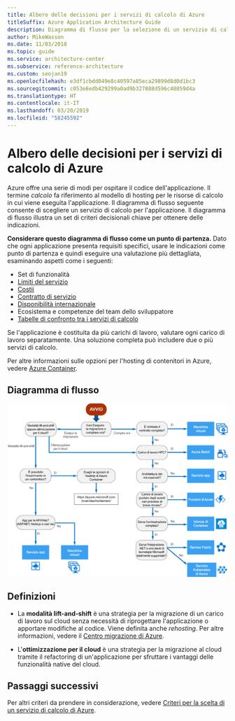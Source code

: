 ```yaml
---
title: Albero delle decisioni per i servizi di calcolo di Azure
titleSuffix: Azure Application Architecture Guide
description: Diagramma di flusso per la selezione di un servizio di calcolo.
author: MikeWasson
ms.date: 11/03/2018
ms.topic: guide
ms.service: architecture-center
ms.subservice: reference-architecture
ms.custom: seojan19
ms.openlocfilehash: e3df1cbdd049e8c40597a85eca29899d8d0d1bc3
ms.sourcegitcommit: c053e6edb429299a0ad9b327888d596c48859d4a
ms.translationtype: HT
ms.contentlocale: it-IT
ms.lasthandoff: 03/20/2019
ms.locfileid: "58245592"
---
```

# <a name="decision-tree-for-azure-compute-services"></a>Albero delle decisioni per i servizi di calcolo di Azure

Azure offre una serie di modi per ospitare il codice dell'applicazione. Il termine *calcolo* fa riferimento al modello di hosting per le risorse di calcolo in cui viene eseguita l'applicazione. Il diagramma di flusso seguente consente di scegliere un servizio di calcolo per l'applicazione. Il diagramma di flusso illustra un set di criteri decisionali chiave per ottenere delle indicazioni.

**Considerare questo diagramma di flusso come un punto di partenza.** Dato che ogni applicazione presenta requisiti specifici, usare le indicazioni come punto di partenza e quindi eseguire una valutazione più dettagliata, esaminando aspetti come i seguenti:

- Set di funzionalità
- [Limiti del servizio](/azure/azure-subscription-service-limits)
- [Costii](https://azure.microsoft.com/pricing/)
- [Contratto di servizio](https://azure.microsoft.com/support/legal/sla/)
- [Disponibilità internazionale](https://azure.microsoft.com/global-infrastructure/services/)
- Ecosistema e competenze del team dello sviluppatore
- [Tabelle di confronto tra i servizi di calcolo](./compute-comparison.md)

Se l'applicazione è costituita da più carichi di lavoro, valutare ogni carico di lavoro separatamente. Una soluzione completa può includere due o più servizi di calcolo.

Per altre informazioni sulle opzioni per l'hosting di contenitori in Azure, vedere [Azure Container](https://azure.microsoft.com/overview/containers/).

## <a name="flowchart"></a>Diagramma di flusso

![Albero delle decisioni per i servizi di calcolo di Azure](../images/compute-decision-tree.svg)

## <a name="definitions"></a>Definizioni

- La **modalità lift-and-shift** è una strategia per la migrazione di un carico di lavoro sul cloud senza necessità di riprogettare l'applicazione o apportare modifiche al codice. Viene definita anche *rehosting*. Per altre informazioni, vedere il [Centro migrazione di Azure](https://azure.microsoft.com/migration/).

- L'**ottimizzazione per il cloud** è una strategia per la migrazione al cloud tramite il refactoring di un'applicazione per sfruttare i vantaggi delle funzionalità native del cloud.

## <a name="next-steps"></a>Passaggi successivi

Per altri criteri da prendere in considerazione, vedere [Criteri per la scelta di un servizio di calcolo di Azure](./compute-comparison.md).
